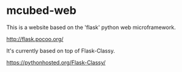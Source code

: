 mcubed-web
===============

This is a website based on the 'flask' python web microframework.

http://flask.pocoo.org/

It's currently based on top of Flask-Classy.

https://pythonhosted.org/Flask-Classy/


